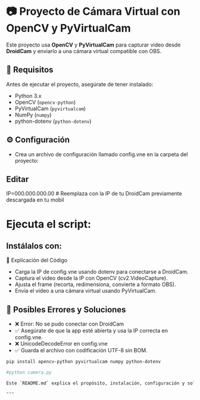 ﻿# 📷 Proyecto de Cámara Virtual con OpenCV y PyVirtualCam

Este proyecto usa **OpenCV** y **PyVirtualCam** para capturar video desde **DroidCam** y enviarlo a una cámara virtual compatible con OBS.

## 🚀 Requisitos

Antes de ejecutar el proyecto, asegúrate de tener instalado:

- Python 3.x
- OpenCV (`opencv-python`)
- PyVirtualCam (`pyvirtualcam`)
- NumPy (`numpy`)
- python-dotenv (`python-dotenv`)

## ⚙️ Configuración
- Crea un archivo de configuración llamado config.vne en la carpeta del proyecto:

## Editar
IP=000.000.000.00  # Reemplaza con la IP de tu DroidCam previamente descargada en tu mobil
# Ejecuta el script:

## Instálalos con:

📝 Explicación del Código

- Carga la IP de config.vne usando dotenv para conectarse a DroidCam.
- Captura el video desde la IP con OpenCV (cv2.VideoCapture).
- Ajusta el frame (recorta, redimensiona, convierte a formato OBS).
- Envía el video a una cámara virtual usando PyVirtualCam.

## 🔧 Posibles Errores y Soluciones
- ❌ Error: No se pudo conectar con DroidCam
- ✅ Asegúrate de que la app esté abierta y usa la IP correcta en config.vne.
- ❌ UnicodeDecodeError en config.vne
- ✅ Guarda el archivo con codificación UTF-8 sin BOM.

```sh
pip install opencv-python pyvirtualcam numpy python-dotenv

#python camera.py

Este `README.md` explica el propósito, instalación, configuración y solución de errores. 🚀 ¿Quieres agregar algo más? 😎

"""
